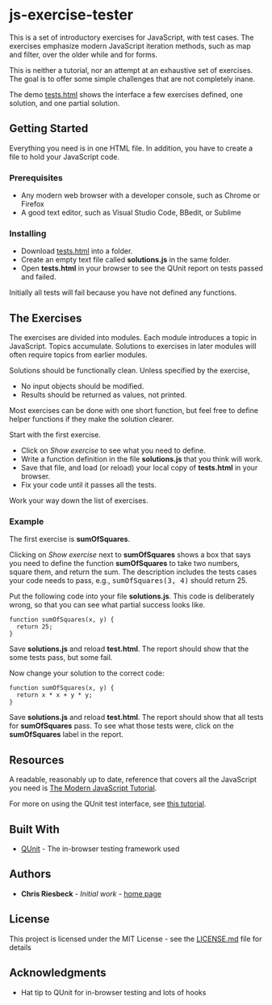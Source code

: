 # js-exercise-tester

This is a set of introductory exercises for JavaScript, with test cases. The exercises emphasize modern JavaScript iteration methods, such as map and filter, over the older while and for forms.

This is neither a tutorial, nor an attempt at an exhaustive set of exercises. The goal is to offer some simple challenges that are not completely inane. 

The demo [tests.html](https://criesbeck.github.io/js-exercise-tester/tests.html)
shows the interface a few exercises defined,  one solution, and one partial
solution.

## Getting Started

Everything you need is in one HTML file. In addition, you have to create a file to hold your JavaScript code.

### Prerequisites

  * Any modern web browser with a developer console, such as Chrome or Firefox
  * A good text editor, such as Visual Studio Code, BBedit, or Sublime

### Installing

  * Download [tests.html](tests.html) into a folder.
  * Create an empty text file called **solutions.js** in the same folder. 
  * Open **tests.html** in your browser to see the QUnit report on tests passed and failed.

Initially all tests will fail because you have not defined any functions.

## The Exercises

The exercises are divided into modules. Each module introduces a topic in JavaScript. Topics accumulate. Solutions to exercises in later modules will often require topics from earlier modules.

Solutions should be functionally clean. Unless specified by the exercise,
* No input objects should be modified.
* Results should be returned as values, not printed.

Most exercises can be done with one short function, but feel free to define helper functions if they make the solution clearer.

Start with the first exercise. 

* Click on _Show exercise_ to see what you need to define. 
* Write a function definition in the file **solutions.js** that you think will work. 
* Save that file, and load (or reload) your local copy of **tests.html** in your browser. 
* Fix your code until it passes all the tests.

Work your way down the list of exercises.

### Example

The first exercise is **sumOfSquares**.

Clicking on _Show exercise_ next to **sumOfSquares** shows a box that says you need to define the function **sumOfSquares** to take two numbers, square them, and return the sum. The description includes the tests cases your code needs to pass, e.g., <tt>sumOfSquares(3, 4)</tt> should return 25.

Put the following code into your file **solutions.js**. This code is deliberately wrong, so that you can see what partial success looks like.

```
function sumOfSquares(x, y) {
  return 25;
}
```

Save **solutions.js** and reload **test.html**. The report should show that the some tests pass, but some fail. 

Now change your solution to the correct code:

```
function sumOfSquares(x, y) {
  return x * x + y * y;
}
```

Save **solutions.js** and reload **test.html**. The report should show that all tests for **sumOfSquares** pass. To see what those tests were, click on the **sumOfSquares** label in the report.

## Resources

A readable, reasonably up to date, reference that covers all the JavaScript you need is [The Modern JavaScript Tutorial](https://javascript.info/). 

For more on using the QUnit test interface, see [this tutorial](https://code.tutsplus.com/tutorials/how-to-test-your-javascript-code-with-qunit--net-9077).

## Built With

* [QUnit](https://qunitjs.com/) - The in-browser testing framework used

## Authors

* **Chris Riesbeck** - *Initial work* - [home page](http://www.cs.northwestern.edu/~riesbeck/)


## License

This project is licensed under the MIT License - see the [LICENSE.md](LICENSE.md) file for details

## Acknowledgments

* Hat tip to QUnit for in-browser testing and lots of hooks
